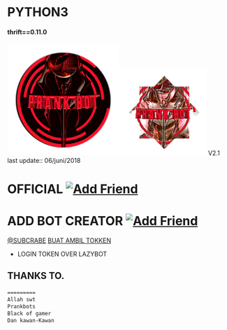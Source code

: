 # PYTHON3
#### thrift==0.11.0
![Prankbots](gnb_ic_linenews_normal.png)![Prankbots](bgpassnumber.png)
V2.1 last update::
06/juni/2018
# OFFICIAL <a href="https://line.me/R/ti/p/%40gnh2780p"><img height="36" border="0" alt="Add Friend" src="https://scdn.line-apps.com/n/line_add_friends/btn/en.png"></a>

# ADD BOT CREATOR <a href="https://line.me/R/ti/p/~adiputra.95"><img height="36" border="0" alt="Add Friend" src="https://scdn.line-apps.com/n/line_add_friends/btn/en.png"></a>
[@SUBCRABE](https://www.youtube.com/channel/UCycBrqSWEHdk-slnhUmGWiQ)
[BUAT AMBIL TOKKEN](https://boteater.com/sniff/)
- LOGIN TOKEN OVER LAZYBOT
## THANKS TO.
```
=========
Allah swt
Prankbots
Black of gamer
Dan kawan-Kawan
```
